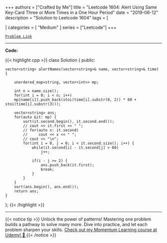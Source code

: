 
+++
authors = ["Crafted by Me"]
title = "Leetcode 1604: Alert Using Same Key-Card Three or More Times in a One Hour Period"
date = "2019-06-12"
description = "Solution to Leetcode 1604"
tags = [
    
]
categories = [
    "Medium"
]
series = ["Leetcode"]
+++



[`Problem Link`](https://leetcode.com/problems/alert-using-same-key-card-three-or-more-times-in-a-one-hour-period/description/)

---

**Code:**

{{< highlight cpp >}}
class Solution {
public:
    
    vector<string> alertNames(vector<string>& name, vector<string>& time) {
        
        unordered_map<string, vector<int>> mp;
        
        int n = name.size();
        for(int i = 0; i < n; i++)
        mp[name[i]].push_back(stoi(time[i].substr(0, 2)) * 60 + stoi(time[i].substr(3)));
        
        vector<string> ans;
        for(auto &it: mp) {
            sort(it.second.begin(), it.second.end());
            // cout << it.first << " ";
            // for(auto x: it.second)
            //     cout << x << " ";
            // cout << "\n";            
            for(int i = 0, j = 0; i < it.second.size(); i++) {
                while(it.second[i] - it.second[j] > 60)
                    j++;
                
                if(i - j >= 2) {
                    ans.push_back(it.first);
                    break;
                }
            }
        }
        sort(ans.begin(), ans.end());
        return ans;
    }
};
{{< /highlight >}}


---


{{< notice tip >}}
Unlock the power of patterns! Mastering one problem builds a pathway to solve many more. Dive into practice, and let each problem sharpen your skills. [Check out my Momentum Learning course at Udemy! 🚀 ](https://www.udemy.com/course/algorithms-and-data-structures-in-cpp/)
{{< /notice >}}

